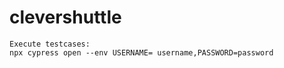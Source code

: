 # clevershuttle
```
Execute testcases: 
npx cypress open --env USERNAME= username,PASSWORD=password

```
